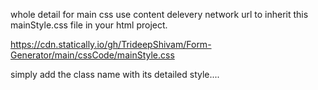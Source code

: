 whole detail for main css
use content delevery network url to inherit this mainStyle.css file in your html project.

https://cdn.statically.io/gh/TrideepShivam/Form-Generator/main/cssCode/mainStyle.css

simply add the class name with its detailed style....



